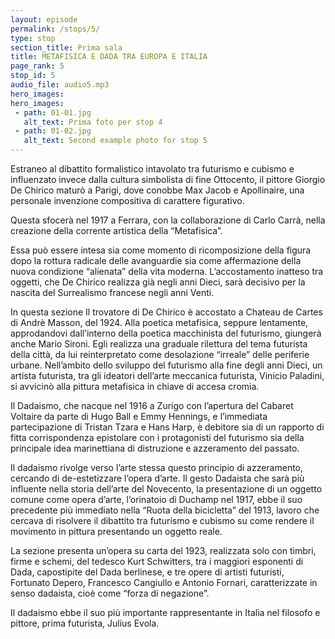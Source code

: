 ```yaml
---
layout: episode
permalink: /stops/5/
type: stop
section_title: Prima sala
title: METAFISICA E DADA TRA EUROPA E ITALIA 
page_rank: 5
stop_id: 5
audio_file: audio5.mp3
hero_images:
hero_images:
 - path: 01-01.jpg
   alt_text: Prima foto per stop 4
 - path: 01-02.jpg
   alt_text: Second example photo for stop 5
---
```


Estraneo al dibattito formalistico intavolato tra futurismo e cubismo e influenzato invece dalla cultura simbolista di fine Ottocento, il pittore Giorgio De Chirico maturò a Parigi, dove conobbe Max Jacob e Apollinaire, una personale invenzione compositiva di carattere figurativo. 

Questa sfocerà nel 1917 a Ferrara, con la collaborazione di Carlo Carrà, nella creazione della corrente artistica della “Metafisica”. 

Essa può essere intesa sia come momento di ricomposizione della figura dopo la rottura radicale delle avanguardie sia come affermazione della nuova condizione “alienata” della vita moderna. L’accostamento inatteso tra oggetti, che De Chirico realizza già negli anni Dieci, sarà decisivo per la nascita del Surrealismo francese negli anni Venti. 

In questa sezione Il trovatore di De Chirico è accostato a Chateau de Cartes di Andrè Masson, del 1924. Alla poetica metafisica, seppure lentamente, approdandovi dall’interno della poetica macchinista del futurismo, giungerà anche Mario Sironi. Egli realizza una graduale rilettura del tema futurista della città, da lui reinterpretato come desolazione “irreale” delle periferie urbane. Nell’ambito dello sviluppo del futurismo alla fine degli anni Dieci, un artista futurista, tra gli ideatori dell’arte meccanica futurista, Vinicio Paladini, si avvicinò alla pittura metafisica in chiave di accesa cromia. 

Il Dadaismo, che nacque nel 1916 a Zurigo con l’apertura del Cabaret Voltaire da parte di Hugo Ball e Emmy Hennings, e l’immediata partecipazione di Tristan Tzara e Hans Harp, è debitore sia di un rapporto di fitta corrispondenza epistolare con i protagonisti del futurismo sia della principale idea marinettiana di distruzione e azzeramento del passato. 

Il dadaismo rivolge verso l’arte stessa questo principio di azzeramento, cercando di de-estetizzare l’opera d’arte. Il gesto Dadaista che sarà più influente nella storia dell’arte del Novecento, la presentazione di un oggetto comune come opera d’arte, l’orinatoio di Duchamp nel 1917, ebbe il suo precedente più immediato nella “Ruota della bicicletta” del 1913, lavoro che cercava di risolvere il dibattito tra futurismo e cubismo su come rendere il movimento in pittura presentando un oggetto reale. 

La sezione presenta un’opera su carta del 1923, realizzata solo con timbri, firme e schemi, del tedesco Kurt Schwitters, tra i maggiori esponenti di Dada, capostipite del Dada berlinese, e tre opere di artisti futuristi, Fortunato Depero, Francesco Cangiullo e Antonio Fornari, caratterizzate in senso dadaista, cioè come “forza di negazione”. 

Il dadaismo ebbe il suo più importante rappresentante in Italia nel filosofo e pittore, prima futurista, Julius Evola. 


